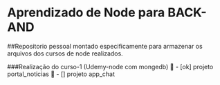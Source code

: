 # Aprendizado de Node para BACK-AND

##Repositorio pessoal montado especificamente para armazenar os arquivos dos cursos de node realizados.

###Realização do curso-1 (Udemy-node com mongedb)
:page_with_curl: - [ok] projeto portal_noticias
:email: - [] projeto app_chat
